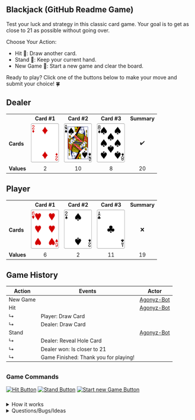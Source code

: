 ## Blackjack (GitHub Readme Game)
Test your luck and strategy in this classic card game. Your goal is to get as close to 21 as possible without going over.

Choose Your Action:
- Hit 🎴: Draw another card.
- Stand 🛑: Keep your current hand.
- New Game 🔄: Start a new game and clear the board.

Ready to play? Click one of the buttons below to make your move and submit your choice! 🍀

<!-- blackjack-area -->

## Dealer
<div>

<table>
  <tr>
    <th></th>
    <th>Card #1</th><th>Card #2</th><th>Card #3</th>
    <th>Summary</th>
  </tr>
  <tr>
    <td><strong>Cards</strong></td>
    <td align="center"><img width="75" src="assets/cards/2D.svg" alt="2d"></td><td><img width="75" src="assets/cards/QS.svg" alt="Qs"></td><td><img width="75" src="assets/cards/8S.svg" alt="8s"></td>
    <td align="center">✔️</td>
  </tr>
  <tr>
    <td><strong>Values</strong></td>
    <td align="center">2</td><td align="center">10</td><td align="center">8</td>
    <td align="center">20</td>
  </tr>
</table>
  
</div>

## Player
<div>

<table>
  <tr>
    <th></th>
    <th>Card #1</th><th>Card #2</th><th>Card #3</th>
    <th>Summary</th>
  </tr>
  <tr>
    <td><strong>Cards</strong></td>
    <td align="center"><img width="75" src="assets/cards/6H.svg" alt="6h"></td><td><img width="75" src="assets/cards/2S.svg" alt="2s"></td><td><img width="75" src="assets/cards/AC.svg" alt="Ac"></td>
    <td align="center">❌</td>
  </tr>
  <tr>
    <td><strong>Values</strong></td>
    <td align="center">6</td><td align="center">2</td><td align="center">11</td>
    <td align="center">19</td>
  </tr>
</table>
  
</div>

## Game History
| Action | Events | Actor |
| ------ | ------ | ----- |
| New Game || <a href='https://github.com/Agonyz-Bot'>Agonyz-Bot</a> |
| Hit || <a href='https://github.com/Agonyz-Bot'>Agonyz-Bot</a> |
| ↳ | Player: Draw Card ||
| ↳ | Dealer: Draw Card ||
| Stand || <a href='https://github.com/Agonyz-Bot'>Agonyz-Bot</a> |
| ↳ | Dealer: Reveal Hole Card ||
| ↳ | Dealer won: Is closer to 21 ||
| ↳ | Game Finished: Thank you for playing! ||

<!-- /blackjack-area -->

##

### Game Commands

<div>

[![Hit Button](https://img.shields.io/badge/Hit-224D42?style=for-the-badge)](https://github.com/agonyz/readme-blackjack/issues/new?body=Please%20don%27t%20change%20anything%20in%20this%20issue.%20To%20execute%20your%20action%20simply%20submit%20the%20issue.&title=Blackjack:%20Hit)
[![Stand Button](https://img.shields.io/badge/Stand-ffc107?style=for-the-badge)](https://github.com/agonyz/readme-blackjack/issues/new?body=Please%20don%27t%20change%20anything%20in%20this%20issue.%20To%20execute%20your%20action%20simply%20submit%20the%20issue.&title=Blackjack:%20Stand)
[![Start new Game Button](https://img.shields.io/badge/New%20Game-701F18?style=for-the-badge)](https://github.com/agonyz/readme-blackjack/issues/new?body=Please%20don%27t%20change%20anything%20in%20this%20issue.%20To%20execute%20your%20action%20simply%20submit%20the%20issue.&title=Blackjack:%20New%20Game)

</div>

###

<details><summary>How it works</summary>

When you click on a link, it will create and submit a new GitHub issue with the desired action. This action triggers a GitHub workflow, which runs a small Typescript script responsible for executing the specified action in the blackjack game. The script then updates the content of the README file to reflect the current game state and commits the changes back to the repository.

</details>

<details><summary>Questions/Bugs/Ideas</summary>

If you have any questions, encounter any bugs or have ideas to improve the game, you can simply create an issue and mention me.

</details>